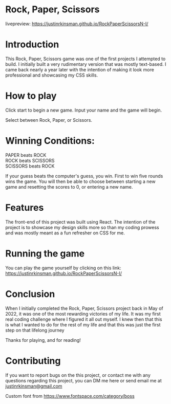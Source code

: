 # Rock, Paper, Scissors

livepreview: https://justinrkinsman.github.io/RockPaperScissorsN-I/

# Introduction

This Rock, Paper, Scissors game was one of the first projects I attempted to build. I initially built a very rudimentary version that was mostly text-based. I came back nearly a year later with the intention of making it look more professional and showcasing my CSS skills.

# How to play

Click start to begin a new game. Input your name and the game will begin.

Select between Rock, Paper, or Scissors.

# Winning Conditions:

PAPER beats ROCK  
ROCK beats SCISSORS  
SCISSORS beats ROCK

If your guess beats the computer's guess, you win. First to win five rounds wins the game. You will then be able to choose between starting a new game and resetting the scores to 0, or entering a new name.

# Features

The front-end of this project was built using React. The intention of the project is to showcase my design skills more so than my coding prowess and was mostly meant as a fun refresher on CSS for me.

# Running the game

You can play the game yourself by clicking on this link:
https://justinrkinsman.github.io/RockPaperScissorsN-I/

# Conclusion

When I initially completed the Rock, Paper, Scissors project back in May of 2022, it was one of the most rewarding victories of my life. It was my first real coding challenge where I figured it all out myself. I knew then that this is what I wanted to do for the rest of my life and that this was just the first step on that lifelong journey

Thanks for playing, and for reading!

# Contributing

If you want to report bugs on the this project, or contact me with any questions regarding this project, you can DM me here or send email me at justinrkinsman@gmail.com

Custom font from https://www.fontspace.com/category/boss
